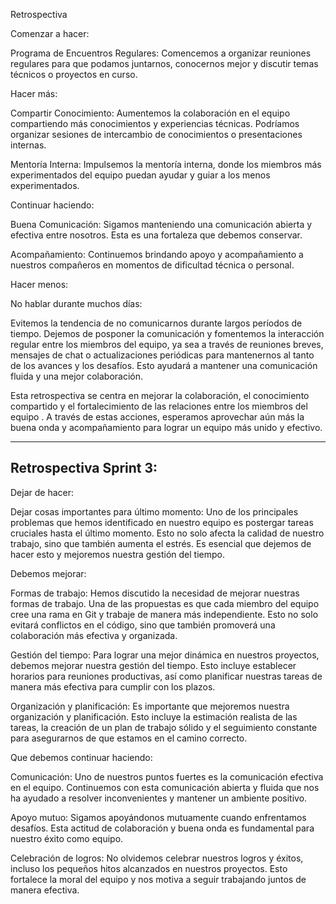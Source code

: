 Retrospectiva 

Comenzar a hacer:

Programa de Encuentros Regulares: Comencemos a organizar reuniones regulares para que podamos juntarnos, conocernos mejor y discutir temas técnicos o proyectos en curso.

Hacer más:

Compartir Conocimiento: Aumentemos la colaboración en el equipo compartiendo más conocimientos y experiencias técnicas. Podríamos organizar sesiones de intercambio de conocimientos o presentaciones internas.

Mentoría Interna: Impulsemos la mentoría interna, donde los miembros más experimentados del equipo puedan ayudar y guiar a los menos experimentados.

Continuar haciendo:

Buena Comunicación: Sigamos manteniendo una comunicación abierta y efectiva entre nosotros. Esta es una fortaleza que debemos conservar.

 Acompañamiento: Continuemos brindando apoyo y acompañamiento a nuestros compañeros en momentos de dificultad técnica o personal.

Hacer menos:

No hablar durante muchos días:

Evitemos la tendencia de no comunicarnos durante largos períodos de tiempo. Dejemos de posponer la comunicación y fomentemos la interacción regular entre los miembros del equipo, ya sea a través de reuniones breves, mensajes de chat o actualizaciones periódicas para mantenernos al tanto de los avances y los desafíos. Esto ayudará a mantener una comunicación fluida y una mejor colaboración.

Esta retrospectiva se centra en mejorar la colaboración, el conocimiento compartido y el fortalecimiento de las relaciones entre los miembros del equipo . A través de estas acciones, esperamos aprovechar aún más la buena onda y acompañamiento para lograr un equipo más unido y efectivo.

------------------------------------------------------------------------------------------------

## Retrospectiva Sprint 3:

Dejar de hacer:

Dejar cosas importantes para último momento: Uno de los principales problemas que hemos identificado en nuestro equipo es postergar tareas cruciales hasta el último momento. Esto no solo afecta la calidad de nuestro trabajo, sino que también aumenta el estrés. Es esencial que dejemos de hacer esto y mejoremos nuestra gestión del tiempo.

Debemos mejorar:

Formas de trabajo: Hemos discutido la necesidad de mejorar nuestras formas de trabajo. Una de las propuestas es que cada miembro del equipo cree una rama en Git y trabaje de manera más independiente. Esto no solo evitará conflictos en el código, sino que también promoverá una colaboración más efectiva y organizada.

Gestión del tiempo: Para lograr una mejor dinámica en nuestros proyectos, debemos mejorar nuestra gestión del tiempo. Esto incluye establecer horarios para reuniones productivas, así como planificar nuestras tareas de manera más efectiva para cumplir con los plazos.


Organización y planificación: Es importante que mejoremos nuestra organización y planificación. Esto incluye la estimación realista de las tareas, la creación de un plan de trabajo sólido y el seguimiento constante para asegurarnos de que estamos en el camino correcto.

Que debemos continuar haciendo:

Comunicación: Uno de nuestros puntos fuertes es la comunicación efectiva en el equipo. Continuemos con esta comunicación abierta y fluida que nos ha ayudado a resolver inconvenientes y mantener un ambiente positivo.

Apoyo mutuo: Sigamos apoyándonos mutuamente cuando enfrentamos desafíos. Esta actitud de colaboración y buena onda es fundamental para nuestro éxito como equipo.

Celebración de logros: No olvidemos celebrar nuestros logros y éxitos, incluso los pequeños hitos alcanzados en nuestros proyectos. Esto fortalece la moral del equipo y nos motiva a seguir trabajando juntos de manera efectiva.